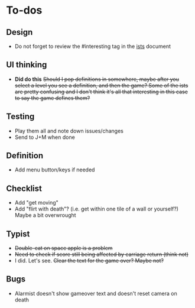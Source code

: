 # To-dos

## Design

- Do not forget to review the #interesting tag in the [ists](./ists.md) document

## UI thinking

- **Did do this** ~~Should I pop definitions in somewhere, maybe after you select a level you see a definition, and then the game? Some of the ists are pretty confusing and I don't think it's all that interesting in this case to say the game defines them?~~

## Testing

- Play them all and note down issues/changes
- Send to J+M when done

## Definition

- Add menu button/keys if needed

## Checklist

- Add "get moving"
- Add "flirt with death"? (i.e. get within one tile of a wall or yourself?) Maybe a bit overwrought

## Typist

- ~~Double-eat on space apple is a problem~~
- ~~Need to check if score still being affected by carriage return (think not)~~
- I did. Let's see. ~~Clear the text for the game over? Maybe not?~~

## Bugs

- Alarmist doesn't show gameover text and doesn't reset camera on death